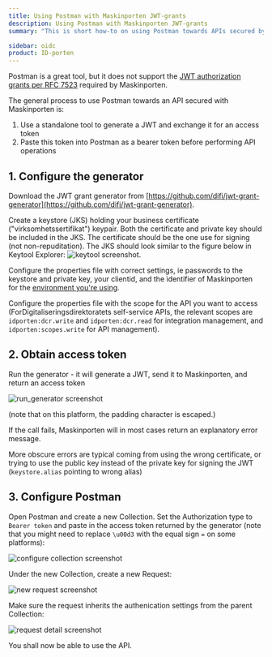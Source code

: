 ```yaml
---
title: Using Postman with Maskinporten JWT-grants
description: Using Postman with Maskinporten JWT-grants
summary: "This is short how-to on using Postman towards APIs secured by Maskinporten, includingDigitaliseringsdirektoratets  self-service APIs.  A small standalone tool is used to generate the JWT-grant and exchange it for an access token.  This access token is then used as a bearer token in Postman."

sidebar: oidc
product: ID-porten
---
```


Postman is a great tool, but it does not support the [JWT authorization grants per RFC 7523](https://tools.ietf.org/html/rfc7523) required by Maskinporten.

The general process to use Postman towards an API secured with Maskinporten is:
1. Use a standalone tool to generate a JWT and exchange it for an access token
2. Paste this token into Postman as a bearer token before performing API operations


## 1. Configure the generator

Download the JWT grant generator from [https://github.com/difi/jwt-grant-generator](https://github.com/difi/jwt-grant-generator).

Create a keystore (JKS) holding your business certificate ("virksomhetssertifikat") keypair.  Both the certificate and private key should be included in the JKS.  The certificate should be the one use for signing (not non-repuditation).  The JKS  should look similar to the figure below in Keytool Explorer:
![keytool screenshot]({{site.baseurl}}/images/idporten/oidc/oidc_sample_jwtgrant_postman-7b70f6e0.png).

Configure the properties file with correct settings,  ie passwords to the keystore and private key,  your clientid, and the ìdentifier of Maskinporten for the [environment you're using]({{site.baseurl}}/docs/ID-porten/oidc/oidc_func_wellknown).

Configure the properties file with the scope for the API you want to access (ForDigitaliseringsdirektoratets  self-service APIs, the relevant scopes are `idporten:dcr.write` and `idporten:dcr.read` for integration management, and `idporten:scopes.write` for API management).

## 2. Obtain access token
Run the generator - it will generate a JWT,  send it to Maskinporten, and return an access token

![run_generator screenshot]({{site.baseurl}}/images/idporten/oidc/oidc_sample_jwtgrant_postman-8e2e42d9.png)

(note that on this platform, the padding character is escaped.)

If the call fails, Maskinporten will in most cases return an explanatory error message.

More obscure errors are typical coming from using the wrong certificate, or trying to use the public key instead of the private key for signing the JWT (`keystore.alias` pointing to wrong alias)


## 3. Configure Postman

Open Postman and create a new Collection.  Set the Authorization type to `Bearer token` and paste in the access token returned by the generator (note that you might need to replace `\u00d3` with the equal sign  `=` on some platforms):


![configure collection screenshot]({{site.baseurl}}/images/idporten/oidc/oidc_sample_jwtgrant_postman-828e7ff6.png)


Under the new Collection, create a new Request:

![new request screenshot]({{site.baseurl}}/images/idporten/oidc/oidc_sample_jwtgrant_postman-4b37ef54.png)

Make sure the request inherits the authenication settings from the parent Collection:

![request detail screenshot]({{site.baseurl}}/images/idporten/oidc/oidc_sample_jwtgrant_postman-630003c4.png)

You shall now be able to use the API.
